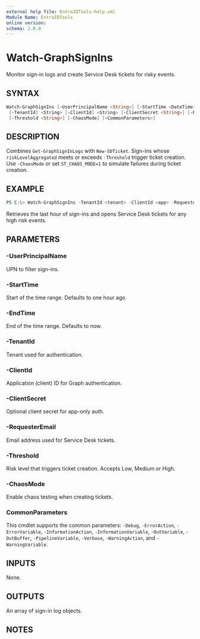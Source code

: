 ```yaml
---
external help file: EntraIDTools-help.xml
Module Name: EntraIDTools
online version:
schema: 2.0.0
---
```


# Watch-GraphSignIns

Monitor sign-in logs and create Service Desk tickets for risky events.

## SYNTAX
```powershell
Watch-GraphSignIns [-UserPrincipalName <String>] [-StartTime <DateTime>] [-EndTime <DateTime>]
 [-TenantId] <String> [-ClientId] <String> [-ClientSecret <String>] [-RequesterEmail] <String>
 [-Threshold <String>] [-ChaosMode] [<CommonParameters>]
```

## DESCRIPTION
Combines `Get-GraphSignInLogs` with `New-SDTicket`. Sign-ins whose `riskLevelAggregated`
meets or exceeds `-Threshold` trigger ticket creation. Use `-ChaosMode` or set
`ST_CHAOS_MODE=1` to simulate failures during ticket creation.

## EXAMPLE
```powershell
PS C:\> Watch-GraphSignIns -TenantId <tenant> -ClientId <app> -RequesterEmail 'admin@example.com'
```
Retrieves the last hour of sign-ins and opens Service Desk tickets for any high risk events.

## PARAMETERS
### -UserPrincipalName
UPN to filter sign-ins.

### -StartTime
Start of the time range. Defaults to one hour ago.

### -EndTime
End of the time range. Defaults to now.

### -TenantId
Tenant used for authentication.

### -ClientId
Application (client) ID for Graph authentication.

### -ClientSecret
Optional client secret for app-only auth.

### -RequesterEmail
Email address used for Service Desk tickets.

### -Threshold
Risk level that triggers ticket creation. Accepts Low, Medium or High.

### -ChaosMode
Enable chaos testing when creating tickets.

### CommonParameters
This cmdlet supports the common parameters: `-Debug`, `-ErrorAction`, `-ErrorVariable`,
`-InformationAction`, `-InformationVariable`, `-OutVariable`, `-OutBuffer`,
`-PipelineVariable`, `-Verbose`, `-WarningAction`, and `-WarningVariable`.

## INPUTS
None.

## OUTPUTS
An array of sign-in log objects.

## NOTES
